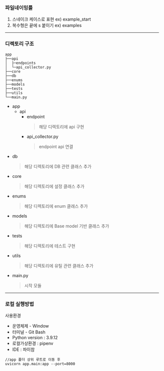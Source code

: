### 파일네이밍룰   
1. 스네이크 케이스로 표현 ex) example_start   
2. 복수형은 끝에 s 붙이기 ex) examples
---
### 디렉토리 구조
```
app
├──api
│  ├─endpoints
│  └─api_collector.py
├──core
├──db
├──enums 
├──models
├──tests
├──utils
└──main.py
```
- app
    - api
        - endpoint
            > 해당 디렉토리에 api 구현
        - api_collector.py
            > endpoint api 연결
- db
    > 해당 디렉토리에 DB 관련 클래스 추가
- core
    > 해당 디렉토리에 설정 클래스 추가
- enums
    > 해당 디렉토리에 enum 클래스 추가
- models 
    > 해당 디렉토리에 Base model 기반 클래스 추가
- tests    
    > 해당 디렉토리에 테스트 구현
- utils    
    > 해당 디렉토리에 유틸 관련 클래스 추가
- main.py
    > 시작 모듈



---  
### 로컬 실행방법
사용환경    
- 운영체제 - Window   
- 터미널 - Git Bash
- Python version : 3.9.12
- 로컬가상환경 : pipenv
- IDE : 파이참
```
//app 폴더 상위 루트로 이동 후  
uvicorn app.main:app --port=8000
```

